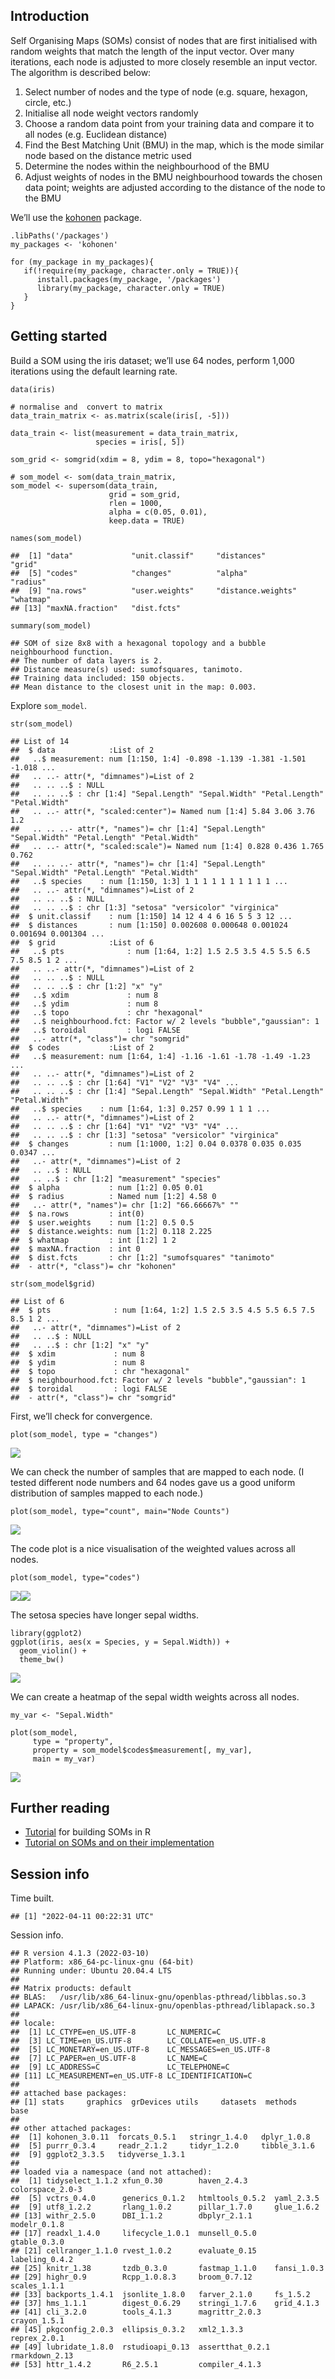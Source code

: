 Introduction
------------

Self Organising Maps (SOMs) consist of nodes that are first initialised
with random weights that match the length of the input vector. Over many
iterations, each node is adjusted to more closely resemble an input
vector. The algorithm is described below:

1.  Select number of nodes and the type of node (e.g. square, hexagon,
    circle, etc.)
2.  Initialise all node weight vectors randomly
3.  Choose a random data point from your training data and compare it to
    all nodes (e.g. Euclidean distance)
4.  Find the Best Matching Unit (BMU) in the map, which is the mode
    similar node based on the distance metric used
5.  Determine the nodes within the neighbourhood of the BMU
6.  Adjust weights of nodes in the BMU neighbourhood towards the chosen
    data point; weights are adjusted according to the distance of the
    node to the BMU

We’ll use the
[kohonen](https://cran.r-project.org/web/packages/kohonen/index.html)
package.

    .libPaths('/packages')
    my_packages <- 'kohonen'

    for (my_package in my_packages){
       if(!require(my_package, character.only = TRUE)){
          install.packages(my_package, '/packages')
          library(my_package, character.only = TRUE)
       }
    }

Getting started
---------------

Build a SOM using the iris dataset; we’ll use 64 nodes, perform 1,000
iterations using the default learning rate.

    data(iris)

    # normalise and  convert to matrix
    data_train_matrix <- as.matrix(scale(iris[, -5]))

    data_train <- list(measurement = data_train_matrix,
                       species = iris[, 5])

    som_grid <- somgrid(xdim = 8, ydim = 8, topo="hexagonal")

    # som_model <- som(data_train_matrix, 
    som_model <- supersom(data_train,
                          grid = som_grid, 
                          rlen = 1000,
                          alpha = c(0.05, 0.01), 
                          keep.data = TRUE)

    names(som_model)

    ##  [1] "data"             "unit.classif"     "distances"        "grid"            
    ##  [5] "codes"            "changes"          "alpha"            "radius"          
    ##  [9] "na.rows"          "user.weights"     "distance.weights" "whatmap"         
    ## [13] "maxNA.fraction"   "dist.fcts"

    summary(som_model)

    ## SOM of size 8x8 with a hexagonal topology and a bubble neighbourhood function.
    ## The number of data layers is 2.
    ## Distance measure(s) used: sumofsquares, tanimoto.
    ## Training data included: 150 objects.
    ## Mean distance to the closest unit in the map: 0.003.

Explore `som_model`.

    str(som_model)

    ## List of 14
    ##  $ data            :List of 2
    ##   ..$ measurement: num [1:150, 1:4] -0.898 -1.139 -1.381 -1.501 -1.018 ...
    ##   .. ..- attr(*, "dimnames")=List of 2
    ##   .. .. ..$ : NULL
    ##   .. .. ..$ : chr [1:4] "Sepal.Length" "Sepal.Width" "Petal.Length" "Petal.Width"
    ##   .. ..- attr(*, "scaled:center")= Named num [1:4] 5.84 3.06 3.76 1.2
    ##   .. .. ..- attr(*, "names")= chr [1:4] "Sepal.Length" "Sepal.Width" "Petal.Length" "Petal.Width"
    ##   .. ..- attr(*, "scaled:scale")= Named num [1:4] 0.828 0.436 1.765 0.762
    ##   .. .. ..- attr(*, "names")= chr [1:4] "Sepal.Length" "Sepal.Width" "Petal.Length" "Petal.Width"
    ##   ..$ species    : num [1:150, 1:3] 1 1 1 1 1 1 1 1 1 1 ...
    ##   .. ..- attr(*, "dimnames")=List of 2
    ##   .. .. ..$ : NULL
    ##   .. .. ..$ : chr [1:3] "setosa" "versicolor" "virginica"
    ##  $ unit.classif    : num [1:150] 14 12 4 4 6 16 5 5 3 12 ...
    ##  $ distances       : num [1:150] 0.002608 0.000648 0.001024 0.001694 0.001304 ...
    ##  $ grid            :List of 6
    ##   ..$ pts              : num [1:64, 1:2] 1.5 2.5 3.5 4.5 5.5 6.5 7.5 8.5 1 2 ...
    ##   .. ..- attr(*, "dimnames")=List of 2
    ##   .. .. ..$ : NULL
    ##   .. .. ..$ : chr [1:2] "x" "y"
    ##   ..$ xdim             : num 8
    ##   ..$ ydim             : num 8
    ##   ..$ topo             : chr "hexagonal"
    ##   ..$ neighbourhood.fct: Factor w/ 2 levels "bubble","gaussian": 1
    ##   ..$ toroidal         : logi FALSE
    ##   ..- attr(*, "class")= chr "somgrid"
    ##  $ codes           :List of 2
    ##   ..$ measurement: num [1:64, 1:4] -1.16 -1.61 -1.78 -1.49 -1.23 ...
    ##   .. ..- attr(*, "dimnames")=List of 2
    ##   .. .. ..$ : chr [1:64] "V1" "V2" "V3" "V4" ...
    ##   .. .. ..$ : chr [1:4] "Sepal.Length" "Sepal.Width" "Petal.Length" "Petal.Width"
    ##   ..$ species    : num [1:64, 1:3] 0.257 0.99 1 1 1 ...
    ##   .. ..- attr(*, "dimnames")=List of 2
    ##   .. .. ..$ : chr [1:64] "V1" "V2" "V3" "V4" ...
    ##   .. .. ..$ : chr [1:3] "setosa" "versicolor" "virginica"
    ##  $ changes         : num [1:1000, 1:2] 0.04 0.0378 0.035 0.035 0.0347 ...
    ##   ..- attr(*, "dimnames")=List of 2
    ##   .. ..$ : NULL
    ##   .. ..$ : chr [1:2] "measurement" "species"
    ##  $ alpha           : num [1:2] 0.05 0.01
    ##  $ radius          : Named num [1:2] 4.58 0
    ##   ..- attr(*, "names")= chr [1:2] "66.66667%" ""
    ##  $ na.rows         : int(0) 
    ##  $ user.weights    : num [1:2] 0.5 0.5
    ##  $ distance.weights: num [1:2] 0.118 2.225
    ##  $ whatmap         : int [1:2] 1 2
    ##  $ maxNA.fraction  : int 0
    ##  $ dist.fcts       : chr [1:2] "sumofsquares" "tanimoto"
    ##  - attr(*, "class")= chr "kohonen"

    str(som_model$grid)

    ## List of 6
    ##  $ pts              : num [1:64, 1:2] 1.5 2.5 3.5 4.5 5.5 6.5 7.5 8.5 1 2 ...
    ##   ..- attr(*, "dimnames")=List of 2
    ##   .. ..$ : NULL
    ##   .. ..$ : chr [1:2] "x" "y"
    ##  $ xdim             : num 8
    ##  $ ydim             : num 8
    ##  $ topo             : chr "hexagonal"
    ##  $ neighbourhood.fct: Factor w/ 2 levels "bubble","gaussian": 1
    ##  $ toroidal         : logi FALSE
    ##  - attr(*, "class")= chr "somgrid"

First, we’ll check for convergence.

    plot(som_model, type = "changes")

![](img/check_convergence-1.png)

We can check the number of samples that are mapped to each node. (I
tested different node numbers and 64 nodes gave us a good uniform
distribution of samples mapped to each node.)

    plot(som_model, type="count", main="Node Counts")

![](img/node_count-1.png)

The code plot is a nice visualisation of the weighted values across all
nodes.

    plot(som_model, type="codes")

![](img/code_plot-1.png)![](img/code_plot-2.png)

The setosa species have longer sepal widths.

    library(ggplot2)
    ggplot(iris, aes(x = Species, y = Sepal.Width)) +
      geom_violin() +
      theme_bw()

![](img/species_vs_sepal_width-1.png)

We can create a heatmap of the sepal width weights across all nodes.

    my_var <- "Sepal.Width"

    plot(som_model,
         type = "property",
         property = som_model$codes$measurement[, my_var],
         main = my_var)

![](img/heatmap_sepal_width-1.png)

Further reading
---------------

-   [Tutorial](https://www.shanelynn.ie/self-organising-maps-for-customer-segmentation-using-r/)
    for building SOMs in R
-   [Tutorial on SOMs and on their
    implementation](http://www.ai-junkie.com/ann/som/som1.html)

Session info
------------

Time built.

    ## [1] "2022-04-11 00:22:31 UTC"

Session info.

    ## R version 4.1.3 (2022-03-10)
    ## Platform: x86_64-pc-linux-gnu (64-bit)
    ## Running under: Ubuntu 20.04.4 LTS
    ## 
    ## Matrix products: default
    ## BLAS:   /usr/lib/x86_64-linux-gnu/openblas-pthread/libblas.so.3
    ## LAPACK: /usr/lib/x86_64-linux-gnu/openblas-pthread/liblapack.so.3
    ## 
    ## locale:
    ##  [1] LC_CTYPE=en_US.UTF-8       LC_NUMERIC=C              
    ##  [3] LC_TIME=en_US.UTF-8        LC_COLLATE=en_US.UTF-8    
    ##  [5] LC_MONETARY=en_US.UTF-8    LC_MESSAGES=en_US.UTF-8   
    ##  [7] LC_PAPER=en_US.UTF-8       LC_NAME=C                 
    ##  [9] LC_ADDRESS=C               LC_TELEPHONE=C            
    ## [11] LC_MEASUREMENT=en_US.UTF-8 LC_IDENTIFICATION=C       
    ## 
    ## attached base packages:
    ## [1] stats     graphics  grDevices utils     datasets  methods   base     
    ## 
    ## other attached packages:
    ##  [1] kohonen_3.0.11  forcats_0.5.1   stringr_1.4.0   dplyr_1.0.8    
    ##  [5] purrr_0.3.4     readr_2.1.2     tidyr_1.2.0     tibble_3.1.6   
    ##  [9] ggplot2_3.3.5   tidyverse_1.3.1
    ## 
    ## loaded via a namespace (and not attached):
    ##  [1] tidyselect_1.1.2 xfun_0.30        haven_2.4.3      colorspace_2.0-3
    ##  [5] vctrs_0.4.0      generics_0.1.2   htmltools_0.5.2  yaml_2.3.5      
    ##  [9] utf8_1.2.2       rlang_1.0.2      pillar_1.7.0     glue_1.6.2      
    ## [13] withr_2.5.0      DBI_1.1.2        dbplyr_2.1.1     modelr_0.1.8    
    ## [17] readxl_1.4.0     lifecycle_1.0.1  munsell_0.5.0    gtable_0.3.0    
    ## [21] cellranger_1.1.0 rvest_1.0.2      evaluate_0.15    labeling_0.4.2  
    ## [25] knitr_1.38       tzdb_0.3.0       fastmap_1.1.0    fansi_1.0.3     
    ## [29] highr_0.9        Rcpp_1.0.8.3     broom_0.7.12     scales_1.1.1    
    ## [33] backports_1.4.1  jsonlite_1.8.0   farver_2.1.0     fs_1.5.2        
    ## [37] hms_1.1.1        digest_0.6.29    stringi_1.7.6    grid_4.1.3      
    ## [41] cli_3.2.0        tools_4.1.3      magrittr_2.0.3   crayon_1.5.1    
    ## [45] pkgconfig_2.0.3  ellipsis_0.3.2   xml2_1.3.3       reprex_2.0.1    
    ## [49] lubridate_1.8.0  rstudioapi_0.13  assertthat_0.2.1 rmarkdown_2.13  
    ## [53] httr_1.4.2       R6_2.5.1         compiler_4.1.3

